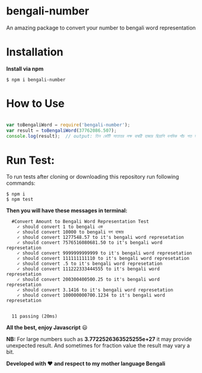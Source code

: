 # bengali-number
An amazing package to convert your number to bengali word representation

# Installation

**Install via npm**
```
$ npm i bengali-number

```

# How to Use

```javascript

var toBengaliWord = require('bengali-number');
var result = toBengaliWord(37762086.507);
console.log(result);  // output: তিন কোঁটি সাতাত্তর লক্ষ বাষট্টি হাজার ছিয়াশি দশমিক পাঁচ শত সাত

```
# Run Test:
To run tests after cloning or downloading this repository run following commands:

```
$ npm i
$ npm test
```
**Then you will have these messages in terminal:**

```
  #Convert Amount to Bengali Word Representation Test
    ✓ should convert 1 to bengali এক
    ✓ should convert 10000 to bengali দশ হাজার
    ✓ should convert 1277548.57 to it's bengali word represetation
    ✓ should convert 7576516080681.50 to it's bengali word represetation
    ✓ should convert 9999999999999 to it's bengali word represetation
    ✓ should convert 111111111110 to it's bengali word represetation
    ✓ should convert .5 to it's bengali word represetation
    ✓ should convert 111222333444555 to it's bengali word represetation
    ✓ should convert 200300400500.25 to it's bengali word represetation
    ✓ should convert 3.1416 to it's bengali word represetation
    ✓ should convert 100000000700.1234 to it's bengali word represetation


  11 passing (20ms)
```
**All the best, enjoy Javascript** :smiley:

**NB:**
For large numbers such as **3.7722526363525255e+27** it may provide unexpected result.
And sometimes for fraction value the result may vary a bit.

**Developed with ♥ and respect to my mother language Bengali**
